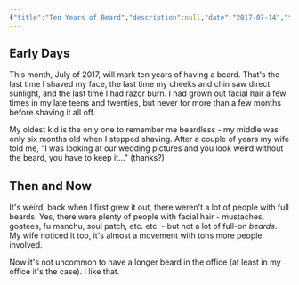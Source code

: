 ```yaml
---
{"title":"Ten Years of Beard","description":null,"date":"2017-07-14","tags":["beard","history","status"],"dg-publish":true,"created":"2017-07-14T11:38:42","updated":"2025-08-05T15:38:18-04:00","permalink":"/output/write/2017/ten-years-of-beard/","dgPassFrontmatter":true,"noteIcon":"3"}
---
```



## Early Days

This month, July of 2017, will mark ten years of having a beard. That's the last time I shaved my face, the last time my cheeks and chin saw direct sunlight, and the last time I had razor burn. I had grown out facial hair a few times in my late teens and twenties, but never for more than a few months before shaving it all off.

My oldest kid is the only one to remember me beardless - my middle was only six months old when I stopped shaving. After a couple of years my wife told me, "I was looking at our wedding pictures and you look weird without the beard, you have to keep it..." (thanks?)

## Then and Now

It's weird, back when I first grew it out, there weren't a lot of people with full beards. Yes, there were plenty of people with facial hair - mustaches, goatees, fu manchu, soul patch, etc. etc. - but not a lot of full-on *beards*. My wife noticed it too, it's almost a movement with tons more people involved.

Now it's not uncommon to have a longer beard in the office (at least in my office it's the case). I like that.
